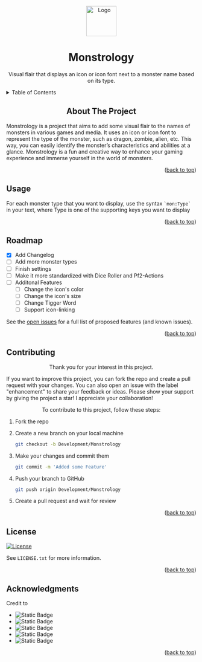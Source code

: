 <!-- PROJECT LOGO -->
<br />
<div align="center">
  <a href="https://github.com/ReconVirus">
    <img src="https://github.com/ReconVirus/Monstrology/assets/43733760/2af7ba13-0532-45d4-b1fe-32d59ba42095" alt="Logo" width="80" height="80">
  </a>
  <h1 align="center">Monstrology</h1>
</div>

<p align="center">Visual flair that displays an icon or icon font next to a monster name based on its type.</p>
<!-- TABLE OF CONTENTS -->
<details>
  <summary>Table of Contents</summary>
  <ol>
    <li><a href="#about-the-project">About The Project</a></li>
    <li><a href="#usage">Usage</a></li>
    <li><a href="#roadmap">Roadmap</a></li>
    <li><a href="#contributing">Contributing</a></li>
    <li><a href="#license">License</a></li>
    <li><a href="#acknowledgments">Acknowledgments</a></li>
  </ol>
</details>

<!-- ABOUT THE PROJECT -->
<h2 align="center"> About The Project</h2>
Monstrology is a project that aims to add some visual flair to the names of monsters in various games and media. It uses an icon or icon font to represent the type of the monster, such as dragon, zombie, alien, etc. This way, you can easily identify the monster’s characteristics and abilities at a glance. Monstrology is a fun and creative way to enhance your gaming experience and immerse yourself in the world of monsters.
<p align="right">(<a href="#readme-top">back to top</a>)</p>

<!-- USAGE -->
## Usage
For each monster type that you want to display, use the syntax 
``
`mon:Type`
 `` 
in your text, where Type is one of the supporting keys you want to display

<p align="right">(<a href="#readme-top">back to top</a>)</p>

<!-- ROADMAP -->
## Roadmap
- [x] Add Changelog
- [ ] Add more monster types
- [ ] Finish settings
- [ ] Make it more standardized with Dice Roller and Pf2-Actions
- [ ] Additonal Features
  - [ ] Change the icon's color
  - [ ] Change the icon's size
  - [ ] Change Tigger Word
  - [ ] Support icon-linking 

See the [open issues]() for a full list of proposed features (and known issues).
<p align="right">(<a href="#readme-top">back to top</a>)</p>

<!-- CONTRIBUTING -->
## Contributing
<p align="center">Thank you for your interest in this project.</p>

If you want to improve this project, you can fork the repo and create a pull request with your changes. You can also open an issue with the label "enhancement" to share your feedback or ideas.
Please show your support by giving the project a star! I appreciate your collaboration!

<p align="center">To contribute to this project, follow these steps:</p>

1. Fork the repo
2. Create a new branch on your local machine 
    ```sh
    git checkout -b Development/Monstrology
    ```

3. Make your changes and commit them 
    ```sh
    git commit -m 'Added some Feature'
    ```

4. Push your branch to GitHub 
    ```sh
    git push origin Development/Monstrology
    ```

5. Create a pull request and wait for review
<p align="right">(<a href="#readme-top">back to top</a>)</p>

<!-- LICENSE -->
## License
[![License][License-shield]][License-URL]

See `LICENSE.txt` for more information.
<p align="right">(<a href="#readme-top">back to top</a>)</p>

<!-- ACKNOWLEDGMENTS -->
## Acknowledgments
Credit to
* <img alt="Static Badge" src="https://img.shields.io/badge/Javalent-Dice--Roller-green?style=for-the-badge&logo=github&color=white&link=https%3A%2F%2Fgithub.com%2Fjavalent%2Fdice-roller">
* <img alt="Static Badge" src="https://img.shields.io/badge/thiagocoutinhor-pf2--action--icons-white?style=for-the-badge&logo=github&color=white&link=https%3A%2F%2Fgithub.com%2Fthiagocoutinhor%2Fpf2-action-icons">
* <img alt="Static Badge" src="https://img.shields.io/badge/Shields.io-For%20the%20awesome%20bagdes-green?style=for-the-badge&link=https%3A%2F%2Fshields.io%2F">
* <img alt="Static Badge" src="https://img.shields.io/badge/Obsidian-v1.4.5-%237C3AED?style=for-the-badge&logo=obsidian&logoColor=%237C3AED&labelColor=%23000000&link=https%3A%2F%2Fobsidian.md%2F">
* <img alt="Static Badge" src="https://img.shields.io/badge/React--Icons-blue?style=for-the-badge&logo=react&logoColor=%23A9225C&color=white&link=https%3A%2F%2Freact-icons.github.io%2Freact-icons%2F">

<p align="right">(<a href="#readme-top">back to top</a>)</p>


<!-- MARKDOWN LINKS & IMAGES -->
[License-shield]: https://img.shields.io/badge/license-WTFPL-white?link=http%3A%2F%2Fwww.wtfpl.net%2F
[License-URL]: http://www.wtfpl.net
